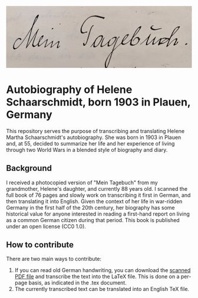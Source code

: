 <img src="title.png" alt="Mein Tagebuch" title="Mein Tagebuch">

# Autobiography of Helene Schaarschmidt, born 1903 in Plauen, Germany

This repository serves the purpose of transcribing and translating Helene Martha Schaarschmidt's autobiography. She was born in 1903 in Plauen and, at 55, decided to summarize her life and her experience of living through two World Wars in a blended style of biography and diary. 

## Background

I received a photocopied version of "Mein Tagebuch" from my grandmother, Helene's daughter, and currently 88 years old. I scanned the full book of 76 pages and slowly work on transcribing it first in German, and then translating it into English. Given the context of her life in war-ridden Germany in the first half of the 20th century, her biography has some historical value for anyone interested in reading a first-hand report on living as a common German citizen during that period.
This book is published under an open license (CC0 1.0).

## How to contribute

There are two main ways to contribute:

1. If you can read old German handwriting, you can download the <a href="Mein%20Tagebuch__Helene%20Martha%20Schaarschmidt.pdf">scanned PDF file</a>
 and transcribe the text into the LaTeX file. This is done on a per-page basis, as indicated in the .tex document.
2. The currently transcribed text can be translated into an English TeX file.
